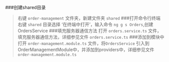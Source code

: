 ###创建shared目录
> 右键 `order-management` 文件夹，新建文件夹 `shared`
###打开命令行终端
> 右键 `shared` 目录选择 ‘在终端中打开’，输入命令 `ng g s Orders`,创建 OrdersService
###填充服务器通信方法
> 打开 `orders.service.ts` 文件，填充服务器通信方法，详细参见文件 `orders.service.ts`
###添加到模块中
> 打开 `order-management.module.ts` 文件，将`OrdersService` 引入到OrderManagementModule中，并添加到providers中，详细参见文件 `order-management.module.ts`